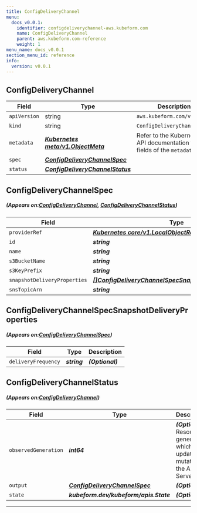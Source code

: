 ```yaml
---
title: ConfigDeliveryChannel
menu:
  docs_v0.0.1:
    identifier: configdeliverychannel-aws.kubeform.com
    name: ConfigDeliveryChannel
    parent: aws.kubeform.com-reference
    weight: 1
menu_name: docs_v0.0.1
section_menu_id: reference
info:
  version: v0.0.1
---
```


## ConfigDeliveryChannel
| Field | Type | Description |
| ------ | ----- | ----------- |
| `apiVersion` | string | `aws.kubeform.com/v1alpha1` |
|    `kind` | string | `ConfigDeliveryChannel` |
| `metadata` | ***[Kubernetes meta/v1.ObjectMeta](https://kubernetes.io/docs/reference/generated/kubernetes-api/v1.13/#objectmeta-v1-meta)***|Refer to the Kubernetes API documentation for the fields of the `metadata` field.|
| `spec` | ***[ConfigDeliveryChannelSpec](#ConfigDeliveryChannelSpec)***||
| `status` | ***[ConfigDeliveryChannelStatus](#ConfigDeliveryChannelStatus)***||
## ConfigDeliveryChannelSpec
##### (Appears on:[ConfigDeliveryChannel](#ConfigDeliveryChannel), [ConfigDeliveryChannelStatus](#ConfigDeliveryChannelStatus))
| Field | Type | Description |
| ------ | ----- | ----------- |
| `providerRef` | ***[Kubernetes core/v1.LocalObjectReference](https://kubernetes.io/docs/reference/generated/kubernetes-api/v1.13/#localobjectreference-v1-core)***||
| `id` | ***string***||
| `name` | ***string***| ***(Optional)*** |
| `s3BucketName` | ***string***||
| `s3KeyPrefix` | ***string***| ***(Optional)*** |
| `snapshotDeliveryProperties` | ***[[]ConfigDeliveryChannelSpecSnapshotDeliveryProperties](#ConfigDeliveryChannelSpecSnapshotDeliveryProperties)***| ***(Optional)*** |
| `snsTopicArn` | ***string***| ***(Optional)*** |
## ConfigDeliveryChannelSpecSnapshotDeliveryProperties
##### (Appears on:[ConfigDeliveryChannelSpec](#ConfigDeliveryChannelSpec))
| Field | Type | Description |
| ------ | ----- | ----------- |
| `deliveryFrequency` | ***string***| ***(Optional)*** |
## ConfigDeliveryChannelStatus
##### (Appears on:[ConfigDeliveryChannel](#ConfigDeliveryChannel))
| Field | Type | Description |
| ------ | ----- | ----------- |
| `observedGeneration` | ***int64***| ***(Optional)*** Resource generation, which is updated on mutation by the API Server.|
| `output` | ***[ConfigDeliveryChannelSpec](#ConfigDeliveryChannelSpec)***| ***(Optional)*** |
| `state` | ***kubeform.dev/kubeform/apis.State***| ***(Optional)*** |
---
